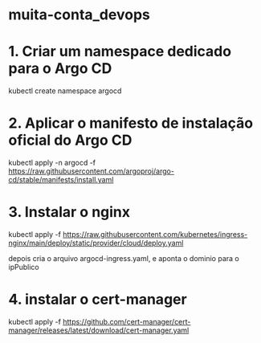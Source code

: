 # muita-conta_devops

# 1. Criar um namespace dedicado para o Argo CD
kubectl create namespace argocd

# 2. Aplicar o manifesto de instalação oficial do Argo CD
kubectl apply -n argocd -f https://raw.githubusercontent.com/argoproj/argo-cd/stable/manifests/install.yaml

# 3. Instalar o nginx
kubectl apply -f https://raw.githubusercontent.com/kubernetes/ingress-nginx/main/deploy/static/provider/cloud/deploy.yaml

depois cria o arquivo argocd-ingress.yaml, e aponta o dominio para o ipPublico

# 4. instalar o cert-manager
kubectl apply -f https://github.com/cert-manager/cert-manager/releases/latest/download/cert-manager.yaml


